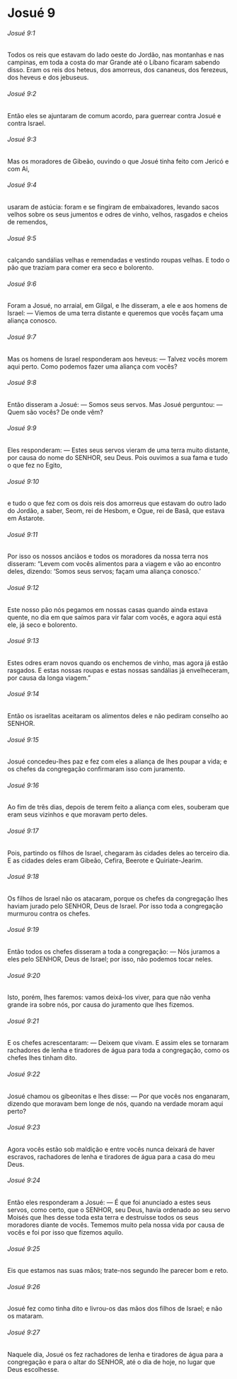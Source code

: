 # Josué 9

###### Josué 9:1

Todos os reis que estavam do lado oeste do Jordão, nas montanhas e nas campinas, em toda a costa do mar Grande até o Líbano ficaram sabendo disso. Eram os reis dos heteus, dos amorreus, dos cananeus, dos ferezeus, dos heveus e dos jebuseus.

###### Josué 9:2

Então eles se ajuntaram de comum acordo, para guerrear contra Josué e contra Israel.

###### Josué 9:3

Mas os moradores de Gibeão, ouvindo o que Josué tinha feito com Jericó e com Ai,

###### Josué 9:4

usaram de astúcia: foram e se fingiram de embaixadores, levando sacos velhos sobre os seus jumentos e odres de vinho, velhos, rasgados e cheios de remendos,

###### Josué 9:5

calçando sandálias velhas e remendadas e vestindo roupas velhas. E todo o pão que traziam para comer era seco e bolorento.

###### Josué 9:6

Foram a Josué, no arraial, em Gilgal, e lhe disseram, a ele e aos homens de Israel: — Viemos de uma terra distante e queremos que vocês façam uma aliança conosco.

###### Josué 9:7

Mas os homens de Israel responderam aos heveus: — Talvez vocês morem aqui perto. Como podemos fazer uma aliança com vocês?

###### Josué 9:8

Então disseram a Josué: — Somos seus servos. Mas Josué perguntou: — Quem são vocês? De onde vêm?

###### Josué 9:9

Eles responderam: — Estes seus servos vieram de uma terra muito distante, por causa do nome do SENHOR, seu Deus. Pois ouvimos a sua fama e tudo o que fez no Egito,

###### Josué 9:10

e tudo o que fez com os dois reis dos amorreus que estavam do outro lado do Jordão, a saber, Seom, rei de Hesbom, e Ogue, rei de Basã, que estava em Astarote.

###### Josué 9:11

Por isso os nossos anciãos e todos os moradores da nossa terra nos disseram: “Levem com vocês alimentos para a viagem e vão ao encontro deles, dizendo: ‘Somos seus servos; façam uma aliança conosco.’

###### Josué 9:12

Este nosso pão nós pegamos em nossas casas quando ainda estava quente, no dia em que saímos para vir falar com vocês, e agora aqui está ele, já seco e bolorento.

###### Josué 9:13

Estes odres eram novos quando os enchemos de vinho, mas agora já estão rasgados. E estas nossas roupas e estas nossas sandálias já envelheceram, por causa da longa viagem.”

###### Josué 9:14

Então os israelitas aceitaram os alimentos deles e não pediram conselho ao SENHOR.

###### Josué 9:15

Josué concedeu-lhes paz e fez com eles a aliança de lhes poupar a vida; e os chefes da congregação confirmaram isso com juramento.

###### Josué 9:16

Ao fim de três dias, depois de terem feito a aliança com eles, souberam que eram seus vizinhos e que moravam perto deles.

###### Josué 9:17

Pois, partindo os filhos de Israel, chegaram às cidades deles ao terceiro dia. E as cidades deles eram Gibeão, Cefira, Beerote e Quiriate-Jearim.

###### Josué 9:18

Os filhos de Israel não os atacaram, porque os chefes da congregação lhes haviam jurado pelo SENHOR, Deus de Israel. Por isso toda a congregação murmurou contra os chefes.

###### Josué 9:19

Então todos os chefes disseram a toda a congregação: — Nós juramos a eles pelo SENHOR, Deus de Israel; por isso, não podemos tocar neles.

###### Josué 9:20

Isto, porém, lhes faremos: vamos deixá-los viver, para que não venha grande ira sobre nós, por causa do juramento que lhes fizemos.

###### Josué 9:21

E os chefes acrescentaram: — Deixem que vivam. E assim eles se tornaram rachadores de lenha e tiradores de água para toda a congregação, como os chefes lhes tinham dito.

###### Josué 9:22

Josué chamou os gibeonitas e lhes disse: — Por que vocês nos enganaram, dizendo que moravam bem longe de nós, quando na verdade moram aqui perto?

###### Josué 9:23

Agora vocês estão sob maldição e entre vocês nunca deixará de haver escravos, rachadores de lenha e tiradores de água para a casa do meu Deus.

###### Josué 9:24

Então eles responderam a Josué: — É que foi anunciado a estes seus servos, como certo, que o SENHOR, seu Deus, havia ordenado ao seu servo Moisés que lhes desse toda esta terra e destruísse todos os seus moradores diante de vocês. Tememos muito pela nossa vida por causa de vocês e foi por isso que fizemos aquilo.

###### Josué 9:25

Eis que estamos nas suas mãos; trate-nos segundo lhe parecer bom e reto.

###### Josué 9:26

Josué fez como tinha dito e livrou-os das mãos dos filhos de Israel; e não os mataram.

###### Josué 9:27

Naquele dia, Josué os fez rachadores de lenha e tiradores de água para a congregação e para o altar do SENHOR, até o dia de hoje, no lugar que Deus escolhesse.

